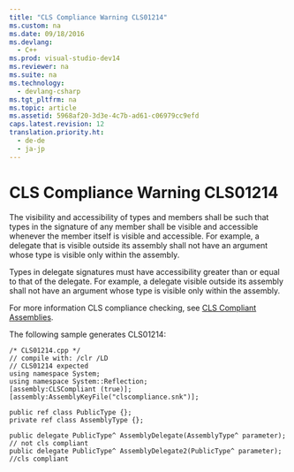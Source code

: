 ```yaml
---
title: "CLS Compliance Warning CLS01214"
ms.custom: na
ms.date: 09/18/2016
ms.devlang: 
  - C++
ms.prod: visual-studio-dev14
ms.reviewer: na
ms.suite: na
ms.technology: 
  - devlang-csharp
ms.tgt_pltfrm: na
ms.topic: article
ms.assetid: 5968af20-3d3e-4c7b-ad61-c06979cc9efd
caps.latest.revision: 12
translation.priority.ht: 
  - de-de
  - ja-jp
---
```

# CLS Compliance Warning CLS01214
The visibility and accessibility of types and members shall be such that types in the signature of any member shall be visible and accessible whenever the member itself is visible and accessible. For example, a delegate that is visible outside its assembly shall not have an argument whose type is visible only within the assembly.  
  
 Types in delegate signatures must have accessibility greater than or equal to that of the delegate.  For example, a delegate visible outside its assembly shall not have an argument whose type is visible only within the assembly.  
  
 For more information CLS compliance checking, see [CLS Compliant Assemblies](assetId:///3320b57e-ea55-4697-a17d-f509a36a3c93).  
  
 The following sample generates CLS01214:  
  
```  
/* CLS01214.cpp */  
// compile with: /clr /LD  
// CLS01214 expected  
using namespace System;  
using namespace System::Reflection;  
[assembly:CLSCompliant (true)];  
[assembly:AssemblyKeyFile("clscompliance.snk")];  
  
public ref class PublicType {};  
private ref class AssemblyType {};  
  
public delegate PublicType^ AssemblyDelegate(AssemblyType^ parameter);   // not cls compliant  
public delegate PublicType^ AssemblyDelegate2(PublicType^ parameter);   //cls compliant  
```